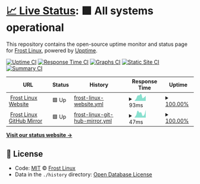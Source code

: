 # [📈 Live Status](https://frost-linux.github.io/uptime): <!--live status--> **🟩 All systems operational**

This repository contains the open-source uptime monitor and status page for [Frost Linux](https://frost-linux.github.io), powered by [Upptime](https://github.com/upptime/upptime).

[![Uptime CI](https://github.com/koj-co/upptime/workflows/Uptime%20CI/badge.svg)](https://github.com/koj-co/upptime/actions?query=workflow%3A%22Uptime+CI%22)
[![Response Time CI](https://github.com/koj-co/upptime/workflows/Response%20Time%20CI/badge.svg)](https://github.com/koj-co/upptime/actions?query=workflow%3A%22Response+Time+CI%22)
[![Graphs CI](https://github.com/koj-co/upptime/workflows/Graphs%20CI/badge.svg)](https://github.com/koj-co/upptime/actions?query=workflow%3A%22Graphs+CI%22)
[![Static Site CI](https://github.com/koj-co/upptime/workflows/Static%20Site%20CI/badge.svg)](https://github.com/koj-co/upptime/actions?query=workflow%3A%22Static+Site+CI%22)
[![Summary CI](https://github.com/koj-co/upptime/workflows/Summary%20CI/badge.svg)](https://github.com/koj-co/upptime/actions?query=workflow%3A%22Summary+CI%22)

<!--start: status pages-->
<!-- This summary is generated by Upptime (https://github.com/upptime/upptime) -->
<!-- Do not edit this manually, your changes will be overwritten -->
<!-- prettier-ignore -->
| URL | Status | History | Response Time | Uptime |
| --- | ------ | ------- | ------------- | ------ |
| <img alt="" src="https://favicons.githubusercontent.com/frost-linux.github.io" height="13"> [Frost Linux Website](https://frost-linux.github.io) | 🟩 Up | [frost-linux-website.yml](https://github.com/frost-linux/uptime/commits/HEAD/history/frost-linux-website.yml) | <details><summary><img alt="Response time graph" src="./graphs/frost-linux-website/response-time-week.png" height="20"> 93ms</summary><br><a href="https://frost-linux.github.io/uptime/history/frost-linux-website"><img alt="Response time 122" src="https://img.shields.io/endpoint?url=https%3A%2F%2Fraw.githubusercontent.com%2Ffrost-linux%2Fuptime%2FHEAD%2Fapi%2Ffrost-linux-website%2Fresponse-time.json"></a><br><a href="https://frost-linux.github.io/uptime/history/frost-linux-website"><img alt="24-hour response time 104" src="https://img.shields.io/endpoint?url=https%3A%2F%2Fraw.githubusercontent.com%2Ffrost-linux%2Fuptime%2FHEAD%2Fapi%2Ffrost-linux-website%2Fresponse-time-day.json"></a><br><a href="https://frost-linux.github.io/uptime/history/frost-linux-website"><img alt="7-day response time 93" src="https://img.shields.io/endpoint?url=https%3A%2F%2Fraw.githubusercontent.com%2Ffrost-linux%2Fuptime%2FHEAD%2Fapi%2Ffrost-linux-website%2Fresponse-time-week.json"></a><br><a href="https://frost-linux.github.io/uptime/history/frost-linux-website"><img alt="30-day response time 81" src="https://img.shields.io/endpoint?url=https%3A%2F%2Fraw.githubusercontent.com%2Ffrost-linux%2Fuptime%2FHEAD%2Fapi%2Ffrost-linux-website%2Fresponse-time-month.json"></a><br><a href="https://frost-linux.github.io/uptime/history/frost-linux-website"><img alt="1-year response time 122" src="https://img.shields.io/endpoint?url=https%3A%2F%2Fraw.githubusercontent.com%2Ffrost-linux%2Fuptime%2FHEAD%2Fapi%2Ffrost-linux-website%2Fresponse-time-year.json"></a></details> | <details><summary><a href="https://frost-linux.github.io/uptime/history/frost-linux-website">100.00%</a></summary><a href="https://frost-linux.github.io/uptime/history/frost-linux-website"><img alt="All-time uptime 99.99%" src="https://img.shields.io/endpoint?url=https%3A%2F%2Fraw.githubusercontent.com%2Ffrost-linux%2Fuptime%2FHEAD%2Fapi%2Ffrost-linux-website%2Fuptime.json"></a><br><a href="https://frost-linux.github.io/uptime/history/frost-linux-website"><img alt="24-hour uptime 100.00%" src="https://img.shields.io/endpoint?url=https%3A%2F%2Fraw.githubusercontent.com%2Ffrost-linux%2Fuptime%2FHEAD%2Fapi%2Ffrost-linux-website%2Fuptime-day.json"></a><br><a href="https://frost-linux.github.io/uptime/history/frost-linux-website"><img alt="7-day uptime 100.00%" src="https://img.shields.io/endpoint?url=https%3A%2F%2Fraw.githubusercontent.com%2Ffrost-linux%2Fuptime%2FHEAD%2Fapi%2Ffrost-linux-website%2Fuptime-week.json"></a><br><a href="https://frost-linux.github.io/uptime/history/frost-linux-website"><img alt="30-day uptime 100.00%" src="https://img.shields.io/endpoint?url=https%3A%2F%2Fraw.githubusercontent.com%2Ffrost-linux%2Fuptime%2FHEAD%2Fapi%2Ffrost-linux-website%2Fuptime-month.json"></a><br><a href="https://frost-linux.github.io/uptime/history/frost-linux-website"><img alt="1-year uptime 99.99%" src="https://img.shields.io/endpoint?url=https%3A%2F%2Fraw.githubusercontent.com%2Ffrost-linux%2Fuptime%2FHEAD%2Fapi%2Ffrost-linux-website%2Fuptime-year.json"></a></details>
| <img alt="" src="https://favicons.githubusercontent.com/frost-linux.github.io" height="13"> [Frost Linux GitHub Mirror](https://frost-linux.github.io/comet) | 🟩 Up | [frost-linux-git-hub-mirror.yml](https://github.com/frost-linux/uptime/commits/HEAD/history/frost-linux-git-hub-mirror.yml) | <details><summary><img alt="Response time graph" src="./graphs/frost-linux-git-hub-mirror/response-time-week.png" height="20"> 47ms</summary><br><a href="https://frost-linux.github.io/uptime/history/frost-linux-git-hub-mirror"><img alt="Response time 50" src="https://img.shields.io/endpoint?url=https%3A%2F%2Fraw.githubusercontent.com%2Ffrost-linux%2Fuptime%2FHEAD%2Fapi%2Ffrost-linux-git-hub-mirror%2Fresponse-time.json"></a><br><a href="https://frost-linux.github.io/uptime/history/frost-linux-git-hub-mirror"><img alt="24-hour response time 80" src="https://img.shields.io/endpoint?url=https%3A%2F%2Fraw.githubusercontent.com%2Ffrost-linux%2Fuptime%2FHEAD%2Fapi%2Ffrost-linux-git-hub-mirror%2Fresponse-time-day.json"></a><br><a href="https://frost-linux.github.io/uptime/history/frost-linux-git-hub-mirror"><img alt="7-day response time 47" src="https://img.shields.io/endpoint?url=https%3A%2F%2Fraw.githubusercontent.com%2Ffrost-linux%2Fuptime%2FHEAD%2Fapi%2Ffrost-linux-git-hub-mirror%2Fresponse-time-week.json"></a><br><a href="https://frost-linux.github.io/uptime/history/frost-linux-git-hub-mirror"><img alt="30-day response time 39" src="https://img.shields.io/endpoint?url=https%3A%2F%2Fraw.githubusercontent.com%2Ffrost-linux%2Fuptime%2FHEAD%2Fapi%2Ffrost-linux-git-hub-mirror%2Fresponse-time-month.json"></a><br><a href="https://frost-linux.github.io/uptime/history/frost-linux-git-hub-mirror"><img alt="1-year response time 50" src="https://img.shields.io/endpoint?url=https%3A%2F%2Fraw.githubusercontent.com%2Ffrost-linux%2Fuptime%2FHEAD%2Fapi%2Ffrost-linux-git-hub-mirror%2Fresponse-time-year.json"></a></details> | <details><summary><a href="https://frost-linux.github.io/uptime/history/frost-linux-git-hub-mirror">100.00%</a></summary><a href="https://frost-linux.github.io/uptime/history/frost-linux-git-hub-mirror"><img alt="All-time uptime 99.99%" src="https://img.shields.io/endpoint?url=https%3A%2F%2Fraw.githubusercontent.com%2Ffrost-linux%2Fuptime%2FHEAD%2Fapi%2Ffrost-linux-git-hub-mirror%2Fuptime.json"></a><br><a href="https://frost-linux.github.io/uptime/history/frost-linux-git-hub-mirror"><img alt="24-hour uptime 100.00%" src="https://img.shields.io/endpoint?url=https%3A%2F%2Fraw.githubusercontent.com%2Ffrost-linux%2Fuptime%2FHEAD%2Fapi%2Ffrost-linux-git-hub-mirror%2Fuptime-day.json"></a><br><a href="https://frost-linux.github.io/uptime/history/frost-linux-git-hub-mirror"><img alt="7-day uptime 100.00%" src="https://img.shields.io/endpoint?url=https%3A%2F%2Fraw.githubusercontent.com%2Ffrost-linux%2Fuptime%2FHEAD%2Fapi%2Ffrost-linux-git-hub-mirror%2Fuptime-week.json"></a><br><a href="https://frost-linux.github.io/uptime/history/frost-linux-git-hub-mirror"><img alt="30-day uptime 100.00%" src="https://img.shields.io/endpoint?url=https%3A%2F%2Fraw.githubusercontent.com%2Ffrost-linux%2Fuptime%2FHEAD%2Fapi%2Ffrost-linux-git-hub-mirror%2Fuptime-month.json"></a><br><a href="https://frost-linux.github.io/uptime/history/frost-linux-git-hub-mirror"><img alt="1-year uptime 99.99%" src="https://img.shields.io/endpoint?url=https%3A%2F%2Fraw.githubusercontent.com%2Ffrost-linux%2Fuptime%2FHEAD%2Fapi%2Ffrost-linux-git-hub-mirror%2Fuptime-year.json"></a></details>

<!--end: status pages-->

[**Visit our status website →**](https://frost-linux.github.io/uptime)

## 📄 License

- Code: [MIT](./LICENSE) © [Frost Linux](https://frost-linux.github.io)
- Data in the `./history` directory: [Open Database License](https://opendatacommons.org/licenses/odbl/1-0/)
